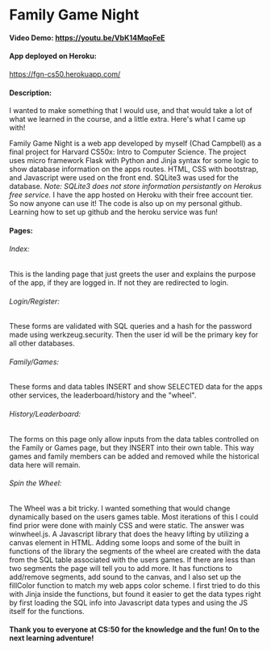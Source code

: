 # Family Game Night

#### Video Demo: https://youtu.be/VbK14MqoFeE

#### App deployed on Heroku:
https://fgn-cs50.herokuapp.com/

#### Description:

I wanted to make something that I would use, and that would take a lot of what we learned in the course, and a little extra. Here's what I came up with!

Family Game Night is a web app developed by myself (Chad Campbell) as a final project for Harvard CS50x: Intro to Computer Science. The project uses micro framework Flask with Python and Jinja syntax for some logic to show database information on the apps routes. HTML, CSS with bootstrap, and Javascript were used on the front end. SQLite3 was used for the database. *Note: SQLite3 does not store information persistantly on Herokus free service.* I have the app hosted on Heroku with their free account tier. So now anyone can use it! The code is also up on my personal github. Learning how to set up github and the heroku service was fun!

#### Pages:

###### Index:
This is the landing page that just greets the user and explains the purpose of the app, if they are logged in. If not they are redirected to login.

###### Login/Register:
These forms are validated with SQL queries and a hash for the password made using werkzeug.security. Then the user id will be the primary key for all other databases.

###### Family/Games:
These forms and data tables INSERT and show SELECTED data for the apps other services, the leaderboard/history and the "wheel".

###### History/Leaderboard:
The forms on this page only allow inputs from the data tables controlled on the Family or Games page, but they INSERT into their own table. This way games and family members can be added and removed while the historical data here will remain.

###### Spin the Wheel:
The Wheel was a bit tricky. I wanted something that would change dynamically based on the users games table. Most iterations of this I could find prior were done with mainly CSS and were static. The answer was winwheel.js. A Javascript library that does the heavy lifting by utilizing a canvas element in HTML. Adding some loops and some of the built in functions of the library the segments of the wheel are created with the data from the SQL table associated with the users games. If there are less than two segments the page will tell you to add more. It has functions to add/remove segments, add sound to the canvas, and I also set up the fillColor function to match my web apps color scheme. I first tried to do this with Jinja inside the functions, but found it easier to get the data types right by first loading the SQL info into Javascript data types and using the JS itself for the functions. 

#### Thank you to everyone at CS:50 for the knowledge and the fun! On to the next learning adventure!